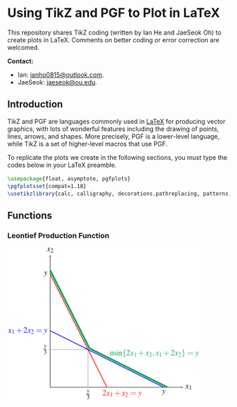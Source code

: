 # Using TikZ and PGF to Plot in LaTeX
This repository shares TikZ coding (written by Ian He and JaeSeok Oh) to create plots in LaTeX. Comments on better coding or error correction are welcomed.

**Contact:**
  * Ian: ianho0815@outlook.com.
  * JaeSeok: jaeseok@ou.edu.

## Introduction
TikZ and PGF are languages commonly used in [LaTeX](https://www.latex-project.org/) for producing vector graphics, with lots of wonderful features including the drawing of points, lines, arrows, and shapes. More precisely, PGF is a lower-level language, while TikZ is a set of higher-level macros that use PGF.

To replicate the plots we create in the following sections, you must type the codes below in your LaTeX preamble.
```latex
\usepackage{float, asymptote, pgfplots}
\pgfplotsset{compat=1.18}
\usetikzlibrary{calc, calligraphy, decorations.pathreplacing, patterns, shapes.misc}
```

## Functions

### Leontief Production Function
[<img src="https://github.com/IanHo2019/TikZ_Plotting/blob/main/Figures_(Functions)/Leontief_Production_Function.png" title="Leontief Production Function" alt="Leontief Production Function" width="435.9" height="349.2"/>](./Coding/Leontief_Production_Function.txt)
